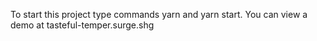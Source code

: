 To start this project type commands yarn and yarn start.
You can view a demo at tasteful-temper.surge.shg